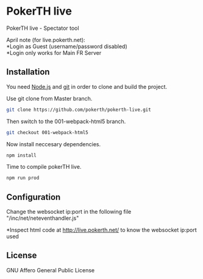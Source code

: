 # PokerTH live

PokerTH live - Spectator tool

April note (for live.pokerth.net):  
*Login as Guest (username/password disabled)  
*Login only works for Main FR Server

## Installation

You need [Node.js](https://nodejs.org/) and [git](https://git-scm.com/) in order to clone and build the project.

Use git clone from Master branch.

```bash
git clone https://github.com/pokerth/pokerth-live.git
```

Then switch to the 001-webpack-html5 branch.

```bash
git checkout 001-webpack-html5
```

Now install neccesary dependencies.

```bash
npm install
```

Time to compile pokerTH live.
```bash
npm run prod
```

## Configuration

Change the websocket ip:port in the following file "/inc/net/neteventhandler.js"  

*Inspect html code at http://live.pokerth.net/ to know the websocket ip:port used

## License
GNU Affero General Public License
